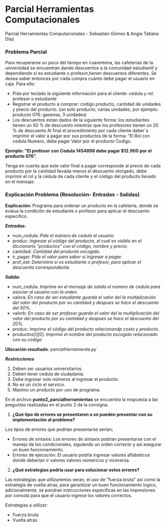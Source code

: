 # Parcial Herramientas Computacionales
Parcial Herramientas Computacionales - Sebastián Gómez &amp; Angie Tatiana Díaz
### Problema Parcial 
Para recuperarse un poco del tiempo en cuarentena, las cafeterias de la universidad se encuentran dando descuentos a la comunidad estudiantil y dependiendo si es estudiante o profesor,tienen descuentos diferentes. Se desea saber entonces por cada compra cuánto debe pagar el
usuario en caja. 
Para ello:
* Pida por teclado la siguiente información para el cliente: cédula y rol: profesor o estudiante
* Registrar el producto a comprar: codigo producto, cantidad de unidades y precio del producto. (un solo producto, varias unidades, por ejemplo: producto 076: gaseosa, 3 unidades)
* Los descuentos estan dados de la siguiente forma: los estudiantes tienen un 50 % de descuento mientras que los profesores tienen un 20 % de descuento
Al final el procedimiento por cada cliente deber´a imprimir el valor a pagar por sus productos
de la forma: ”El Rol con cedula Numero, debe pagar Valor por el producto Codigo.


**Ejemplo: ”El profesor con Cedula 1454898 debe pagar $12.900 por el producto 076”.**


Tenga en cuenta que este valor final a pagar corresponde al precio de cada producto por la
cantidad llevada menos el descuento otorgado, debe imprimir el rol y la cédula de cada cliente
y el código del producto llevado en el mensaje.
### Explicación Problema (Resolución- Entradas - Salidas)

**Explicación:** Programa para ordenar un producto en la cafeteria, donde se evalua la condición de estudiante o profesor para aplicar el descuento especifico.

***Entradas:***
- num_cedula: *Pide el número de cedula al usuario.*
- produc: *Ingresar el código del producto, el cual es visible en el diccionario "productos" con el código, nombre y precio.*
- cantidad: *Cantidad del producto escogido.*
- ir_pagar: *Pide el valor para saber si ingresar a pagar.*
- prof_est: *Determina si es estudiante o profesor, para aplicar el descuento correspondiente.*

***Salida:***
- num_cedula: *Imprime en el mensaje de salida el número de cedula para asociar al usuario con la orden.*
- valora: *En caso de ser estudiante guarda el valor del la multiplicación del valor del producto por su cantidad y despues se hace el descuento del 50%.*
- valorb: *En caso de ser profesor guarda el valor del la multiplicación del valor del producto por su cantidad y despues se hace el descuento del 20%.*
- produc: *Imprime el código del producto relacionandp costo y producto.*
- productos[i][0]: *Imprime el nombre del producto escogido relacionado con su código*

**Ubicación resultado**: *parcialHerramienta.py*

***Restricciones***
1. Deben ser usuarios universitarios.
2.  Deben tener cedula de ciudadanía.
3.  Debe ingresar solo números al ingresar el producto.
4.  No es un ciclo el servicio.
5.  Maximo un producto por uso de programa.

En el archivo **punto2_parcialherramientas** se encuentra la respuesta a las preguntas realizadas en el punto 2 de la consigna.

1. **¿Qué tipo de errores se presentaron o se pueden presentar con su implementación al
problema?**


Los tipos de errores que podrían presentarse serían;
 - Errores de sintaxis: Los errores de sintaxis podrían presentarse con el manejo de los
			condicionales, siguiendo un orden correcto y así asegurar un buen funcionamiento.
 - Errores de ejecución: El usuario podría ingresar valores alfabeticos donde deberían ir valores
			 valores númericos y viceversa.
2. **¿Qué estrategias podría usar para solucionar estos errores?**


Las estrategias que utilizaremos seran, el uso de "fuerza bruta" así como la estrategía de vuelta atras,
para garantizar un buen funcionamiento logico, adicionalmente, se pondran instrucciones especificas en 
las impresiones por consola para que el usuario ingrese los valores correctos. 

Estrategias a utilizar:
- Fuerza bruta
- Vuelta atras


